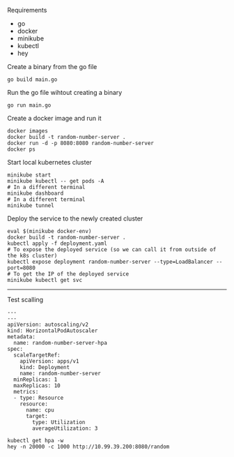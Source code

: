 Requirements
 - go
 - docker
 - minikube
 - kubectl
 - hey


Create a binary from the go file
```
go build main.go
```
Run the go file wihtout creating a binary
```
go run main.go
```

Create a docker image and run it
```
docker images
docker build -t random-number-server .
docker run -d -p 8080:8080 random-number-server
docker ps
```

Start local kubernetes cluster
```
minikube start
minikube kubectl -- get pods -A
# In a different terminal
minikube dashboard
# In a different terminal
minikube tunnel
```

Deploy the service to the newly created cluster
```
eval $(minikube docker-env)
docker build -t random-number-server .
kubectl apply -f deployment.yaml
# To expose the deployed service (so we can call it from outside of the k8s cluster)
kubectl expose deployment random-number-server --type=LoadBalancer --port=8080
# To get the IP of the deployed service
minikube kubectl get svc
```


---

Test scalling
```
---
---
apiVersion: autoscaling/v2
kind: HorizontalPodAutoscaler
metadata:
  name: random-number-server-hpa
spec:
  scaleTargetRef:
    apiVersion: apps/v1
    kind: Deployment
    name: random-number-server
  minReplicas: 1
  maxReplicas: 10
  metrics:
  - type: Resource
    resource:
      name: cpu
      target:
        type: Utilization
        averageUtilization: 3

```


```
kubectl get hpa -w
hey -n 20000 -c 1000 http://10.99.39.200:8080/random
```
